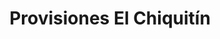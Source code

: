 ---
title: "Provisiones El Chiquitín"
url: /villarrica/provisiones-el-chiquitin/
shop: comodidad
---